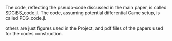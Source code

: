 The code, reflecting the pseudo-code discussed in the main paper, is called SDGiBS_code.jl. 
The code, assuming potential differential Game setup, is called PDG_code.jl.

others are just figures used in the Project, and pdf files of the papers used for the codes construction.
